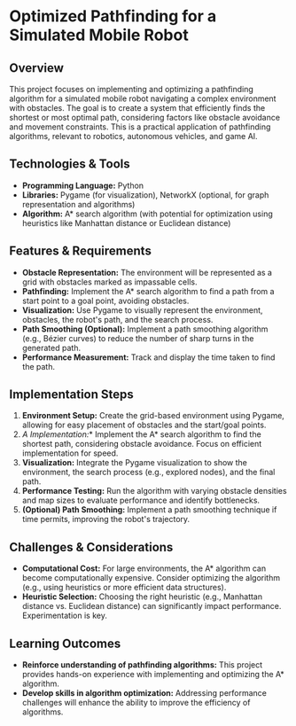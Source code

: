 # Optimized Pathfinding for a Simulated Mobile Robot

## Overview

This project focuses on implementing and optimizing a pathfinding algorithm for a simulated mobile robot navigating a complex environment with obstacles.  The goal is to create a system that efficiently finds the shortest or most optimal path, considering factors like obstacle avoidance and movement constraints. This is a practical application of pathfinding algorithms, relevant to robotics, autonomous vehicles, and game AI.

## Technologies & Tools

- **Programming Language:** Python
- **Libraries:** Pygame (for visualization), NetworkX (optional, for graph representation and algorithms)
- **Algorithm:** A* search algorithm (with potential for optimization using heuristics like Manhattan distance or Euclidean distance)


## Features & Requirements

- **Obstacle Representation:**  The environment will be represented as a grid with obstacles marked as impassable cells.
- **Pathfinding:** Implement the A* search algorithm to find a path from a start point to a goal point, avoiding obstacles.
- **Visualization:**  Use Pygame to visually represent the environment, obstacles, the robot's path, and the search process.
- **Path Smoothing (Optional):** Implement a path smoothing algorithm (e.g., Bézier curves) to reduce the number of sharp turns in the generated path.
- **Performance Measurement:**  Track and display the time taken to find the path.


## Implementation Steps

1. **Environment Setup:** Create the grid-based environment using Pygame, allowing for easy placement of obstacles and the start/goal points.
2. **A* Implementation:** Implement the A* search algorithm to find the shortest path, considering obstacle avoidance.  Focus on efficient implementation for speed.
3. **Visualization:**  Integrate the Pygame visualization to show the environment, the search process (e.g., explored nodes), and the final path.
4. **Performance Testing:**  Run the algorithm with varying obstacle densities and map sizes to evaluate performance and identify bottlenecks.
5. **(Optional) Path Smoothing:**  Implement a path smoothing technique if time permits, improving the robot's trajectory.


## Challenges & Considerations

- **Computational Cost:**  For large environments, the A* algorithm can become computationally expensive.  Consider optimizing the algorithm (e.g., using heuristics or more efficient data structures).
- **Heuristic Selection:** Choosing the right heuristic (e.g., Manhattan distance vs. Euclidean distance) can significantly impact performance. Experimentation is key.


## Learning Outcomes

- **Reinforce understanding of pathfinding algorithms:** This project provides hands-on experience with implementing and optimizing the A* algorithm.
- **Develop skills in algorithm optimization:**  Addressing performance challenges will enhance the ability to improve the efficiency of algorithms.

